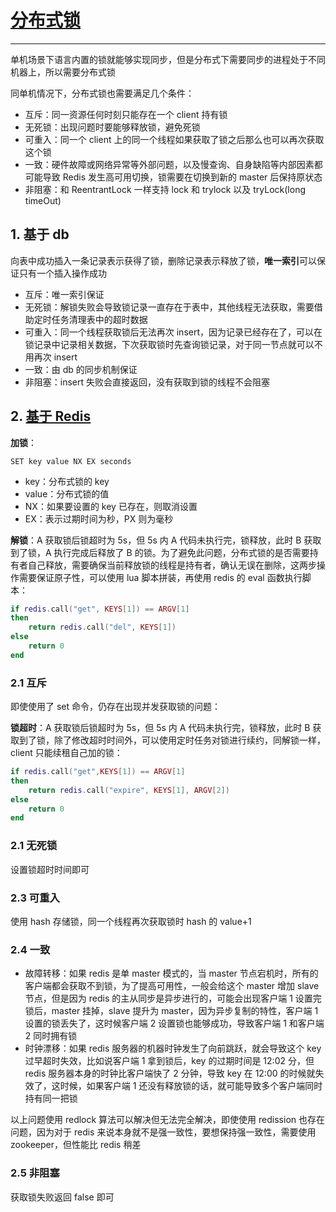 # [分布式锁](#lock)

---

单机场景下语言内置的锁就能够实现同步，但是分布式下需要同步的进程处于不同机器上，所以需要分布式锁

同单机情况下，分布式锁也需要满足几个条件：

* 互斥：同一资源任何时刻只能存在一个 client 持有锁
* 无死锁：出现问题时要能够释放锁，避免死锁
* 可重入：同一个 client 上的同一个线程如果获取了锁之后那么也可以再次获取这个锁
* 一致：硬件故障或网络异常等外部问题，以及慢查询、自身缺陷等内部因素都可能导致 Redis 发生高可用切换，锁需要在切换到新的 master 后保持原状态
* 非阻塞：和 ReentrantLock 一样支持 lock 和 trylock 以及 tryLock(long timeOut)

## 1. 基于 db

向表中成功插入一条记录表示获得了锁，删除记录表示释放了锁，**唯一索引**可以保证只有一个插入操作成功

* 互斥：唯一索引保证
* 无死锁：解锁失败会导致锁记录一直存在于表中，其他线程无法获取，需要借助定时任务清理表中的超时数据
* 可重入：同一个线程获取锁后无法再次 insert，因为记录已经存在了，可以在锁记录中记录相关数据，下次获取锁时先查询锁记录，对于同一节点就可以不用再次 insert
* 一致：由 db 的同步机制保证
* 非阻塞：insert 失败会直接返回，没有获取到锁的线程不会阻塞

## 2. [基于 Redis](#redis_lock)

**加锁**：

```Shell
SET key value NX EX seconds
```

* key：分布式锁的 key
* value：分布式锁的值
* NX：如果要设置的 key 已存在，则取消设置
* EX：表示过期时间为秒，PX 则为毫秒

**解锁**：A 获取锁后锁超时为 5s，但 5s 内 A 代码未执行完，锁释放，此时 B 获取到了锁，A 执行完成后释放了 B 的锁。为了避免此问题，分布式锁的是否需要持有者自己释放，需要确保当前释放锁的线程是持有者，确认无误在删除，这两步操作需要保证原子性，可以使用 lua 脚本拼装，再使用 redis 的 eval 函数执行脚本：

```lua
if redis.call("get", KEYS[1]) == ARGV[1]
then
    return redis.call("del", KEYS[1])
else
    return 0
end
```

### 2.1 互斥

即使使用了 set 命令，仍存在出现并发获取锁的问题：

**锁超时**：A 获取锁后锁超时为 5s，但 5s 内 A 代码未执行完，锁释放，此时 B 获取到了锁，除了修改超时时间外，可以使用定时任务对锁进行续约，同解锁一样，client 只能续租自己加的锁：

```lua
if redis.call("get",KEYS[1]) == ARGV[1]
then
    return redis.call("expire", KEYS[1], ARGV[2])
else
    return 0
end
```

### 2.1 无死锁

设置锁超时时间即可

### 2.3 可重入

使用 hash 存储锁，同一个线程再次获取锁时 hash 的 value+1

### 2.4 一致

* 故障转移：如果 redis 是单 master 模式的，当 master 节点宕机时，所有的客户端都会获取不到锁，为了提高可用性，一般会给这个 master 增加 slave 节点，但是因为 redis 的主从同步是异步进行的，可能会出现客户端 1 设置完锁后，master 挂掉，slave 提升为 master，因为异步复制的特性，客户端 1 设置的锁丢失了，这时候客户端 2 设置锁也能够成功，导致客户端 1 和客户端 2 同时拥有锁
* 时钟漂移：如果 redis 服务器的机器时钟发生了向前跳跃，就会导致这个 key 过早超时失效，比如说客户端 1 拿到锁后，key 的过期时间是 12:02 分，但 redis 服务器本身的时钟比客户端快了 2 分钟，导致 key 在 12:00 的时候就失效了，这时候，如果客户端 1 还没有释放锁的话，就可能导致多个客户端同时持有同一把锁

以上问题使用 redlock 算法可以解决但无法完全解决，即使使用 redission 也存在问题，因为对于 redis 来说本身就不是强一致性，要想保持强一致性，需要使用 zookeeper，但性能比 redis 稍差

### 2.5 非阻塞

获取锁失败返回 false 即可
